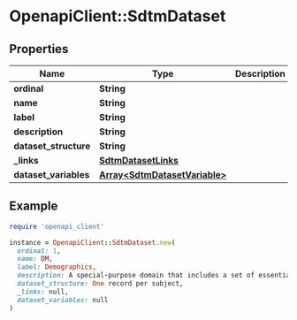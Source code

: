 # OpenapiClient::SdtmDataset

## Properties

| Name | Type | Description | Notes |
| ---- | ---- | ----------- | ----- |
| **ordinal** | **String** |  | [optional] |
| **name** | **String** |  | [optional] |
| **label** | **String** |  | [optional] |
| **description** | **String** |  | [optional] |
| **dataset_structure** | **String** |  | [optional] |
| **_links** | [**SdtmDatasetLinks**](SdtmDatasetLinks.md) |  | [optional] |
| **dataset_variables** | [**Array&lt;SdtmDatasetVariable&gt;**](SdtmDatasetVariable.md) |  | [optional] |

## Example

```ruby
require 'openapi_client'

instance = OpenapiClient::SdtmDataset.new(
  ordinal: 1,
  name: DM,
  label: Demographics,
  description: A special-purpose domain that includes a set of essential standard variables that describe each subject in a clinical study. It is the parent domain for all other observations for human clinical subjects. (Source: CDISC Controlled Terminology, DOMAIN, C49572, 2018-06-29),
  dataset_structure: One record per subject,
  _links: null,
  dataset_variables: null
)
```

